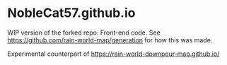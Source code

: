# NobleCat57.github.io
WIP version of the forked repo: Front-end code. See https://github.com/rain-world-map/generation for how this was made.

Experimental counterpart of https://rain-world-downpour-map.github.io/
